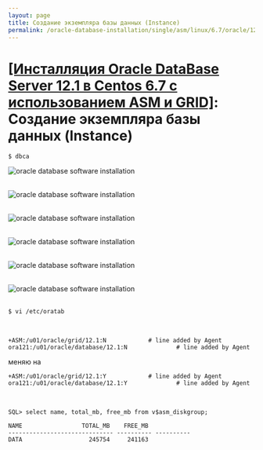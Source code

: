 ```yaml
---
layout: page
title: Создание экземпляра базы данных (Instance)
permalink: /oracle-database-installation/single/asm/linux/6.7/oracle/12.1/oracle-instance-creation/
---
```


# <a href="/oracle-database-installation/asm/linux/6.7/oracle/12.1/">[Инсталляция Oracle DataBase Server 12.1 в Centos 6.7 с использованием ASM и GRID]</a>: Создание экземпляра базы данных (Instance)


	$ dbca


<img src="http://img.oradba.net/oracle-database-installation/asm/linux/6.7/oracle/12.1/03-oracle-instance-creation/oracle-instance-creation_01.png" border="0" alt="oracle database software installation"><br/><br/>


<img src="http://img.oradba.net/oracle-database-installation/asm/linux/6.7/oracle/12.1/03-oracle-instance-creation/oracle-instance-creation_02.png" border="0" alt="oracle database software installation"><br/><br/>


<img src="http://img.oradba.net/oracle-database-installation/asm/linux/6.7/oracle/12.1/03-oracle-instance-creation/oracle-instance-creation_03.png" border="0" alt="oracle database software installation"><br/><br/>


<img src="http://img.oradba.net/oracle-database-installation/asm/linux/6.7/oracle/12.1/03-oracle-instance-creation/oracle-instance-creation_04.png" border="0" alt="oracle database software installation"><br/><br/>

<img src="http://img.oradba.net/oracle-database-installation/asm/linux/6.7/oracle/12.1/03-oracle-instance-creation/oracle-instance-creation_05.png" border="0" alt="oracle database software installation"><br/><br/>


<img src="http://img.oradba.net/oracle-database-installation/asm/linux/6.7/oracle/12.1/03-oracle-instance-creation/oracle-instance-creation_06.png" border="0" alt="oracle database software installation"><br/><br/>

	$ vi /etc/oratab

<br/>

	+ASM:/u01/oracle/grid/12.1:N            # line added by Agent
	ora121:/u01/oracle/database/12.1:N              # line added by Agent

меняю на

	+ASM:/u01/oracle/grid/12.1:Y            # line added by Agent
	ora121:/u01/oracle/database/12.1:Y              # line added by Agent





<br/>

	SQL> select name, total_mb, free_mb from v$asm_diskgroup;

	NAME				 TOTAL_MB    FREE_MB
	------------------------------ ---------- ----------
	DATA				   245754     241163
